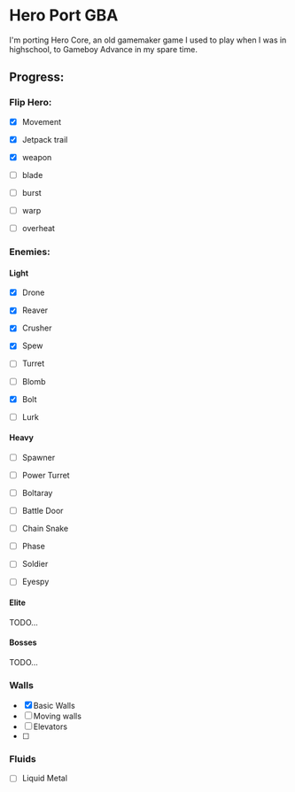 # Hero Port GBA

I'm porting Hero Core, an old gamemaker game I used to play when I was in highschool, to Gameboy Advance in my spare time.

## Progress:

### Flip Hero:
- [x] Movement
- [x] Jetpack trail
- [x] weapon
- [ ] blade
- [ ] burst
- [ ] warp
- [ ] overheat


### Enemies:
#### Light
- [x] Drone
- [x] Reaver
- [x] Crusher
- [x] Spew
- [ ] Turret
- [ ] Blomb
- [x] Bolt
- [ ] Lurk


#### Heavy
- [ ] Spawner
- [ ] Power Turret
- [ ] Boltaray
- [ ] Battle Door
- [ ] Chain Snake
- [ ] Phase
- [ ] Soldier
- [ ] Eyespy


#### Elite
TODO...


#### Bosses
TODO...


### Walls
- [x] Basic Walls
- [ ] Moving walls
- [ ] Elevators
- [ ]


### Fluids
- [ ] Liquid Metal